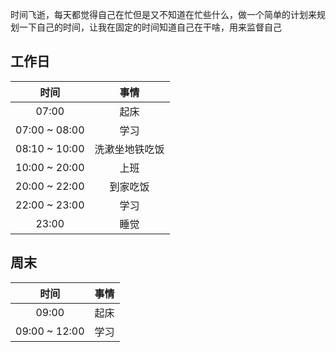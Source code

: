 

时间飞逝，每天都觉得自己在忙但是又不知道在忙些什么，做一个简单的计划来规划一下自己的时间，让我在固定的时间知道自己在干啥，用来监督自己


## 工作日

| 时间 | 事情 |
|:--:|:--:|
| 07:00 | 起床 |
| 07:00 ~ 08:00 | 学习 |
| 08:10 ~ 10:00 | 洗漱坐地铁吃饭 |
| 10:00 ~ 20:00 | 上班 |
| 20:00 ~ 22:00 | 到家吃饭 |
| 22:00 ~ 23:00 | 学习 |
| 23:00 | 睡觉 |

## 周末

| 时间 | 事情 |
|:--:|:--:|
| 09:00 | 起床 |
| 09:00 ~ 12:00 | 学习 |
